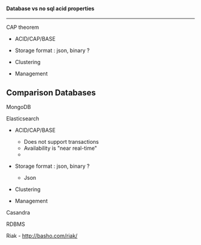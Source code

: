 #### Database vs no sql acid properties
------------------------------------

CAP theorem





- ACID/CAP/BASE

- Storage format : json, binary ?

- Clustering

- Management

Comparison Databases
--------------------

MongoDB

Elasticsearch

- ACID/CAP/BASE
	- Does not support transactions
    - Availability is "near real-time" 
    -
- Storage format : json, binary ?
	- Json

- Clustering

- Management


Casandra

RDBMS

Riak - http://basho.com/riak/



